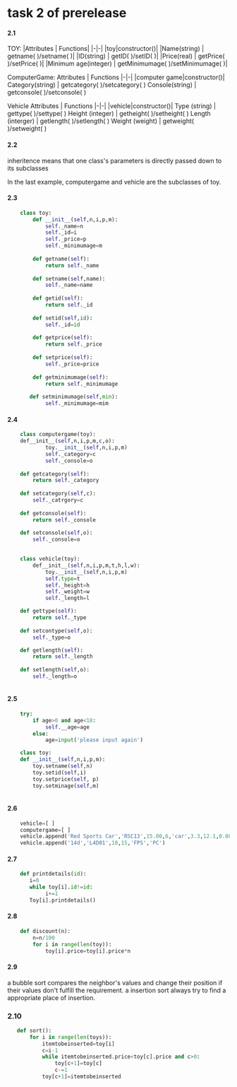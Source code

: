 # task 2 of prerelease

#### 2.1
TOY:
|Attributes        | Functions|
|-|-|
|toy|constructor()|
|Name(string) | getname( )/setname( )|
|ID(string)             | getID( )/setID( )|
|Price(real)              | getPrice( )/setPrice( )|
|Minimum age(integer) | getMinimumage( )/setMinimumage( )|

ComputerGame:
Attributes        | Functions
|-|-|
|computer game|constructor()|
Category(string)         | getcategory( )/setcategory( )
Console(string)       | getconsole( )/setconsole( )

Vehicle
Attributes        | Functions
|-|-|
|vehicle|constructor()|
Type (string)             | gettype( )/settype( )
Height (integer)           | getheight( )/setheight( )
Length (interger)            | getlength( )/setlength( )
Weight  (weight)           | getweight( )/setweight( )

#### 2.2
inheritence means that one class's parameters is directly passed down to its subclasses

In the last example, computergame and vehicle are the subclasses of toy.

#### 2.3
```python
    class toy:
        def __init__(self,n,i,p,m):
            self._name=n
            self._id=i
            self._price=p
            self._minimumage=m
        
        def getname(self):
            return self._name
            
        def setname(self,name):
            self._name=name
            
        def getid(self):
            return self._id
        
        def setid(self,id):
            self._id=id
        
        def getprice(self):
            return self._price
            
        def setprice(self):
            self._price=price
        
        def getminimumage(self):
            return self._minimumage
       
       def setminimumage(self,min):
            self._minimumage=mim
```
        
#### 2.4
```python
    class computergame(toy):
	def__init__(self,n,i,p,m,c,o):
            toy.__init__(self,n,i,p,m)
            self._category=c
            self._console=o
            
	def getcategory(self):
	    return self._category
	
	def setcategory(self,c):
	    self._catrgory=c
	
	def getconsole(self):
	    return self._console
	
	def setconsole(self,o):
	    self._console=o
	

    class vehicle(toy):
        def__init__(self,n,i,p,m,t,h,l,w):
            toy.__init__(self,n,i,p,m)
            self.type=t
            self._height=h
            self._weight=w
            self._length=l

	def gettype(self):
	    return self._type
	
	def setcontype(self,o):
	    self._type=o

	def getlength(self):
	    return self._length
	
	def setlength(self,o):
	    self._length=o
   
```    
            
#### 2.5
```python
    try:
        if age>0 and age<18:
            self.__age=age
        else:
            age=input('please input again')

    class toy:
	def __init__(self,n,i,p,m):
	    toy.setname(self,n)
	    toy.setid(self,i)
	    toy.setprice(self, p)
	    toy.setminage(self,m)
	    
```

#### 2.6
```python
    vehicle=[ ]
    computergame=[ ]
    vehicle.append('Red Sports Car','RSC13',15.00,6,'car',3.3,12.1,0.08)
    vehicle.append('14d','L4D01',10,15,'FPS','PC')
```

#### 2.7
```python
    def printdetails(id):
       i=0
       while toy[i].id!=id:
            i+=1
       Toy[i].printdetails()
```
        
#### 2.8
``` python
    def discount(n):
        n=n/100
        for i in range(len(toy)):
            toy[i].price=toy[i].price*n
```

#### 2.9

 a bubble sort compares the neighbor's values and change their position if their values don't fulfill the requirement.
 a insertion sort always try to find a appropriate place of insertion.
 
 ### 2.10
 
 ```python
    def sort():
        for i in range(len(toys)):
            itemtobeinserted=toy[i]
            c=i-1
            while itemtobeinserted.price<toy[c].price and c>0:
                toy[c+1]=toy[c]
                c-=1
            toy[c+1]=itemtobeinserted
```







